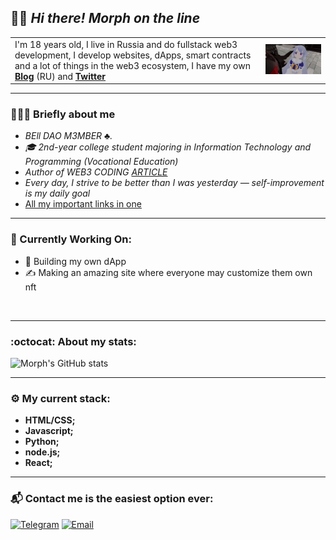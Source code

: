 ## 👋🏻 *Hi there! Morph on the line*

<table border="0">
  <tr>
    <td>
      I'm 18 years old, I live in Russia and do fullstack web3 development, I develop websites, dApps, smart contracts and a lot of things in the web3 ecosystem, I have my own <b><a href="https://t.me/morphlowbanker">Blog</a></b> (RU) and <b><a href="https://x.com/morph_lowbanker">Twitter</a></b>
    </td>
    <td>
      <img src="animation.gif-ezgif.com-video-to-gif-converter.gif" width="350">
    </td>
  </tr>
</table>

<hr>

### 🙋🏻‍♂️ **Briefly about me**

- *BEll DAO M3MBER :clubs:.*
- *🎓 2nd-year college student majoring in Information Technology and Programming (Vocational Education)*
- *Author of WEB3 CODING [ARTICLE](https://teletype.in/@rawzw/83_s6FMOQgn)* 
- *Every day, I strive to be better than I was yesterday — self-improvement is my daily goal*
- [All my important links in one](https://linktr.ee/morphcoder)
<hr>

### 🧭 Currently Working On:
- 🔧 Building my own dApp 
- ✍️ Making an amazing site where everyone may customize them own nft 

<br>
<hr>

### :octocat: About my stats: 

![Morph's GitHub stats](https://github-readme-stats.vercel.app/api?username=metamorphicc&show_icons=true&theme=tokyonight)
<hr>

### ⚙️ **My current stack:** 
- **HTML/CSS;**
- **Javascript;**
- **Python;**
- **node.js;**
- **React;**


<hr>

### 📬 Contact me is the easiest option ever: 
[![Telegram](https://img.shields.io/badge/Telegram-2CA5E0?style=flat&logo=telegram&logoColor=white)](https://t.me/@rawzw)
[![Email](https://img.shields.io/badge/Gmail-D14836?style=flat&logo=gmail&logoColor=white)](morphbellovich@gmail.com) 
